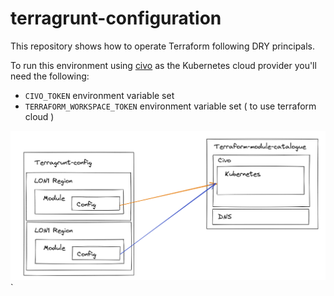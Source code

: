 # terragrunt-configuration

This repository shows how to operate Terraform following DRY principals.

To run this environment using [civo](https://civo.com) as the Kubernetes cloud provider you'll need the following:

- `CIVO_TOKEN` environment variable set
- `TERRAFORM_WORKSPACE_TOKEN` environment variable set ( to use terraform cloud )


![terragrunt](images/terragrunt.png)`